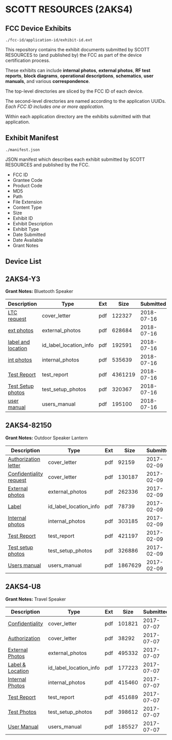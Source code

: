 # SCOTT RESOURCES (2AKS4)
## FCC Device Exhibits

```
./fcc-id/application-id/exhibit-id.ext
```

This repository contains the exhibit documents submitted by SCOTT RESOURCES to (and published by) the FCC as part of the device certification process.

These exhibits can include **internal photos**, **external photos**, **RF test reports**, **block diagrams**, **operational descriptions**, **schematics**, **user manuals**, and various **correspondence**.

The top-level directories are sliced by the FCC ID of each device.

The second-level directories are named according to the application UUIDs. *Each FCC ID includes one or more application.*

Within each application directory are the exhibits submitted with that application. 

## Exhibit Manifest

```
./manifest.json
```

JSON manifest which describes each exhibit submitted by SCOTT RESOURCES and published by the FCC.

- FCC ID
- Grantee Code
- Product Code
- MD5
- Path
- File Extension
- Content Type
- Size
- Exhibit ID
- Exhibit Description
- Exhibit Type
- Date Submitted
- Date Available
- Grant Notes

## Device List
## 2AKS4-Y3
**Grant Notes:** Bluetooth Speaker

| Description | Type | Ext | Size | Submitted | Available |
| ----------- | ---- | --- | ---- | --------- | --------- |
| [LTC request](2AKS4-Y3/93961615b58cb19193214e8b75d80315/3924908.pdf) | cover_letter | pdf | 122327 | 2018-07-16 | 2018-07-16 |
| [ext photos](2AKS4-Y3/93961615b58cb19193214e8b75d80315/3924909.pdf) | external_photos | pdf | 628684 | 2018-07-16 | 2018-07-16 |
| [label and location](2AKS4-Y3/93961615b58cb19193214e8b75d80315/3924910.pdf) | id_label_location_info | pdf | 192591 | 2018-07-16 | 2018-07-16 |
| [int photos](2AKS4-Y3/93961615b58cb19193214e8b75d80315/3924912.pdf) | internal_photos | pdf | 535639 | 2018-07-16 | 2018-07-16 |
| [Test Report](2AKS4-Y3/93961615b58cb19193214e8b75d80315/3924911.pdf) | test_report | pdf | 4361219 | 2018-07-16 | 2018-07-16 |
| [Test Setup photos](2AKS4-Y3/93961615b58cb19193214e8b75d80315/3924913.pdf) | test_setup_photos | pdf | 320367 | 2018-07-16 | 2018-07-16 |
| [user manual](2AKS4-Y3/93961615b58cb19193214e8b75d80315/3924907.pdf) | users_manual | pdf | 195100 | 2018-07-16 | 2018-07-16 |
## 2AKS4-82150
**Grant Notes:** Outdoor Speaker Lantern

| Description | Type | Ext | Size | Submitted | Available |
| ----------- | ---- | --- | ---- | --------- | --------- |
| [Authorization letter](2AKS4-82150/5eaf9ce04c295e9333bae006dd346533/3279464.pdf) | cover_letter | pdf | 92159 | 2017-02-09 | 2017-02-09 |
| [Confidentiality request](2AKS4-82150/5eaf9ce04c295e9333bae006dd346533/3279465.pdf) | cover_letter | pdf | 130187 | 2017-02-09 | 2017-02-09 |
| [External photos](2AKS4-82150/5eaf9ce04c295e9333bae006dd346533/3279460.pdf) | external_photos | pdf | 262336 | 2017-02-09 | 2017-02-09 |
| [Label](2AKS4-82150/5eaf9ce04c295e9333bae006dd346533/3279466.pdf) | id_label_location_info | pdf | 78739 | 2017-02-09 | 2017-02-09 |
| [Internal photos](2AKS4-82150/5eaf9ce04c295e9333bae006dd346533/3279461.pdf) | internal_photos | pdf | 303185 | 2017-02-09 | 2017-02-09 |
| [Test Report](2AKS4-82150/5eaf9ce04c295e9333bae006dd346533/3279467.pdf) | test_report | pdf | 421197 | 2017-02-09 | 2017-02-09 |
| [Test setup photos](2AKS4-82150/5eaf9ce04c295e9333bae006dd346533/3279462.pdf) | test_setup_photos | pdf | 326886 | 2017-02-09 | 2017-02-09 |
| [Users manual](2AKS4-82150/5eaf9ce04c295e9333bae006dd346533/3279463.pdf) | users_manual | pdf | 1867629 | 2017-02-09 | 2017-02-09 |
## 2AKS4-U8
**Grant Notes:** Travel Speaker

| Description | Type | Ext | Size | Submitted | Available |
| ----------- | ---- | --- | ---- | --------- | --------- |
| [Confidentiality](2AKS4-U8/152ebfdeef76b388d7d242894f02e838/3455620.pdf) | cover_letter | pdf | 101821 | 2017-07-07 | 2017-07-07 |
| [Authorization](2AKS4-U8/152ebfdeef76b388d7d242894f02e838/3455624.pdf) | cover_letter | pdf | 38292 | 2017-07-07 | 2017-07-07 |
| [External Photos](2AKS4-U8/152ebfdeef76b388d7d242894f02e838/3455611.pdf) | external_photos | pdf | 495332 | 2017-07-07 | 2017-07-07 |
| [Label & Location](2AKS4-U8/152ebfdeef76b388d7d242894f02e838/3455622.pdf) | id_label_location_info | pdf | 177223 | 2017-07-07 | 2017-07-07 |
| [Internal Photos](2AKS4-U8/152ebfdeef76b388d7d242894f02e838/3455615.pdf) | internal_photos | pdf | 415460 | 2017-07-07 | 2017-07-07 |
| [Test Report](2AKS4-U8/152ebfdeef76b388d7d242894f02e838/3455625.pdf) | test_report | pdf | 451689 | 2017-07-07 | 2017-07-07 |
| [Test Photos](2AKS4-U8/152ebfdeef76b388d7d242894f02e838/3455607.pdf) | test_setup_photos | pdf | 398612 | 2017-07-07 | 2017-07-07 |
| [User Manual](2AKS4-U8/152ebfdeef76b388d7d242894f02e838/3455618.pdf) | users_manual | pdf | 185527 | 2017-07-07 | 2017-07-07 |
